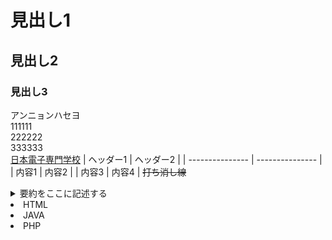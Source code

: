 # 見出し1
## 見出し2
### 見出し3
アンニョンハセヨ    
111111  
222222  
333333  
[日本電子専門学校](https://www.jec.ac.jp/)
| ヘッダー1 | ヘッダー2 |
| --------------- | --------------- |
| 内容1 | 内容2 |
| 内容3 | 内容4 |
~~打ち消し線~~
<details><summary>要約をここに記述する</summary>
xxxxxxxxxxxxxxxxxxxxxxxxxxxxxxxxxxxxxxxxxxxxxxxxxxxxxxxxxxxxxxxxxxxxxxxxxxxx</details
                                                                              
- HTML
- JAVA
- PHP

